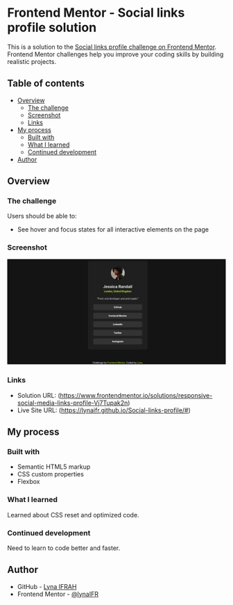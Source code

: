 # Frontend Mentor - Social links profile solution

This is a solution to the [Social links profile challenge on Frontend Mentor](https://www.frontendmentor.io/challenges/social-links-profile-UG32l9m6dQ). Frontend Mentor challenges help you improve your coding skills by building realistic projects.

## Table of contents

- [Overview](#overview)
  - [The challenge](#the-challenge)
  - [Screenshot](#screenshot)
  - [Links](#links)
- [My process](#my-process)
  - [Built with](#built-with)
  - [What I learned](#what-i-learned)
  - [Continued development](#continued-development)
- [Author](#author)

## Overview

### The challenge

Users should be able to:

- See hover and focus states for all interactive elements on the page

### Screenshot

![](./design/Snapshot.png)


### Links

- Solution URL: (https://www.frontendmentor.io/solutions/responsive-social-media-links-profile-Vj7Tupak2n)
- Live Site URL: (https://lynaifr.github.io/Social-links-profile/#)

## My process

### Built with

- Semantic HTML5 markup
- CSS custom properties
- Flexbox

### What I learned
Learned about CSS reset and optimized code.


### Continued development

Need to learn to code better and faster.

## Author
- GitHub - [Lyna IFRAH](https://github.com/lynaIFR)
- Frontend Mentor - [@lynaIFR](https://www.frontendmentor.io/profile/lynaIFR)
